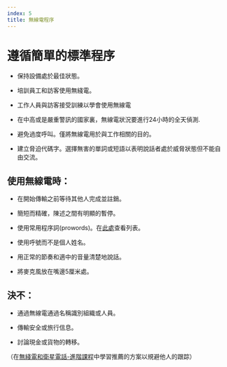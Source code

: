 ```yaml
---
index: 5
title: 無線電程序
---
```

# 遵循簡單的標準程序

*   保持設備處於最佳狀態。

*   培訓員工和訪客使用無綫電。

*   工作人員與訪客接受訓練以學會使用無線電

*   在中高或是嚴重警訊的國家裏，無線電狀況要進行24小時的全天偵測.

*   避免過度呼叫。僅將無線電用於與工作相關的目的。

*   建立脅迫代碼字。選擇無害的單詞或短語以表明說話者處於威脅狀態但不能自由交流。

## 使用無線電時：

*   在開始傳輸之前等待其他人完成並註銷。

*   簡短而精確，陳述之間有明顯的暫停。

*   使用常用程序詞(prowords)。在[此處](http://arkisto.teres.fi/toiminta/koulutus/procedure_for_radio_communication.pdf)查看列表。

*   使用呼號而不是個人姓名。

*   用正常的節奏和適中的音量清楚地說話。

*   將麥克風放在嘴邊5厘米處。

## 決不：

*   通過無線電通過名稱識別組織或人員。

*   傳輸安全或旅行信息。

*   討論現金或貨物的轉移。

（在[無綫電和衛星電話-進階課程](umbrella://communications/radios-and-satellite-phones/advanced)中學習推薦的方案以規避他人的跟踪）